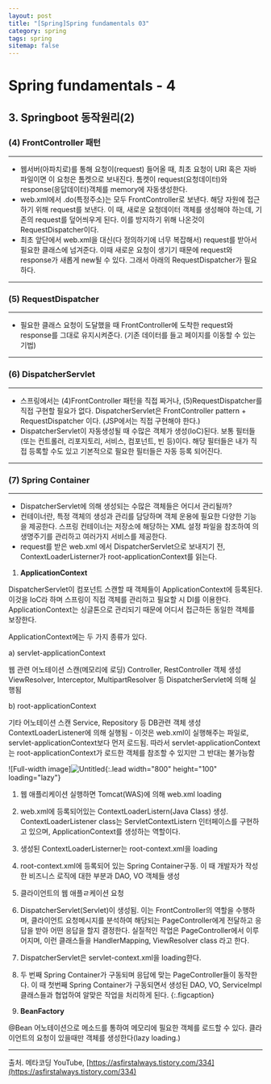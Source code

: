 ```yaml
---
layout: post
title: "[Spring]Spring fundamentals 03"
category: spring
tags: spring
sitemap: false
---
```

# Spring fundamentals - 4

## 3. Springboot 동작원리(2)

### (4) FrontController 패턴

---

- 웹서버(아파치로)를 통해 요청이(request) 들어올 때, 최초 요청이 URI 혹은 자바파일이면 이 요청은 톰켓으로 보내진다. 톰켓이 request(요청데이터)와 response(응답데이터)객체를 memory에 자동생성한다.
- web.xml에서 .do(특정주소)는 모두 FrontController로 보낸다. 해당 자원에 접근하기 위해 request를 보낸다. 이 때, 새로운 요청데이터 객체를 생성해야 하는데, 기존의 request를 덮어씌우게 된다. 이를 방지하기 위해 나온것이 RequestDispatcher이다.
- 최초 앞단에서 web.xml을 대신(다 정의하기에 너무 복잡해서) request를 받아서 필요한 클래스에 넘겨준다. 이때 새로운 요청이 생기기 때문에 request와 response가 새롭게 new될 수 있다. 그래서 아래의 RequestDispatcher가 필요하다.

---

### (5) RequestDispatcher

---

- 필요한 클래스 요청이 도달했을 때 FrontController에 도착한 request와 response를 그대로 유지시켜준다. (기존 데이터를 들고 페이지를 이동할 수 있는 기법)

---

### (6) DispatcherServlet

---

- 스프링에서는 (4)FrontController 패턴을 직접 짜거나, (5)RequestDispatcher를 직접 구현할 필요가 없다. DispatcherServlet은 FrontController pattern + RequestDispatcher 이다. (JSP에서는 직접 구현해야 한다.)
- DispatcherServlet이 자동생성될 때 수많은 객체가 생성(IoC)된다. 보통 필터들(또는 컨트롤러, 리포지토리, 서비스, 컴포넌트, 빈 등)이다. 해당 필터들은 내가 직접 등록할 수도 있고 기본적으로 필요한 필터들은 자동 등록 되어진다.

---

### (7) Spring Container

---

- DispatcherServlet에 의해 생성되는 수많은 객체들은 어디서 관리될까?
- 컨테이너란, 특정 객체의 생성과 관리를 담당하며 객체 운용에 필요한 다양한 기능을 제공한다. 스프링 컨테이너는 <bean> 저장소에 해당하는 XML 설정 파일을 참조하여 <bean>의 생명주기를 관리하고 여러가지 서비스를 제공한다.
- request를 받은 web.xml 에서 DispatcherServlet으로 보내지기 전, ContextLoaderListerner가 root-applicationContext를 읽는다.
1. **ApplicationContext**

DispatcherServlet이 컴포넌트 스캔할 때 객체들이 ApplicationContext에 등록된다. 이것을 IoC라 하며 스프링이 직접 객체를 관리하고 필요할 시 DI를 이용한다. ApplicationContext는 싱글톤으로 관리되기 때문에 어디서 접근하든 동일한 객체를 보장한다.

ApplicationContext에는 두 가지 종류가 있다.

a) servlet-applicationContext

웹 관련 어노테이션 스캔(메모리에 로딩) Controller, RestController
객체 생성 ViewResolver, Interceptor, MultipartResolver 등
DispatcherServlet에 의해 실행됨

b) root-applicationContext

기타 어노테이션 스캔 Service, Repository 등
DB관련 객체 생성
ContextLoaderListener에 의해 실행됨 - 이것은 web.xml이 실행해주는 파일로, servlet-applicationContext보다 먼저 로드됨. 따라서 servlet-applicationContext는 root-applicationContext가 로드한 객체를 참조할 수 있지만 그 반대는 불가능함

![Full-width image]![Untitled](https://user-images.githubusercontent.com/85178486/187167443-66f8d709-d37f-407a-89fa-985e255861cc.png){:.lead width="800" height="100" loading="lazy"}

1. 웹 애플리케이션 실행하면 Tomcat(WAS)에 의해 web.xml loading
2. web.xml에 등록되어있는 ContextLoaderListern(Java Class) 생성. ContextLoaderListener class는 ServletContextListern 인터페이스를 구현하고 있으며, ApplicationContext를 생성하는 역할이다.
3. 생성된 ContextLoaderListerner는 root-context.xml을 loading
4. root-context.xml에 등록되어 있는 Spring Container구동. 이 때 개발자가 작성한 비즈니스 로직에 대한 부분과 DAO, VO 객체들 생성
5. 클라이언트의 웹 애플ㄹ케이션 요청
6. DispatcherServlet(Servlet)이 생성됨. 이는 FrontController의 역할을 수행하며, 클라이언트 요청메시지를 분석하여 해당되는 PageController에게 전달하고 응답을 받아 어떤 응답을 할지 결정한다. 실질적인 작업은 PageController에서 이루어지며, 이런 클래스들을 HandlerMapping, ViewResolver class 라고 한다.
7. DispatcherServlet은 servlet-context.xml을 loading한다.
8. 두 번째 Spring Container가 구동되며 응답에 맞는 PageController들이 동작한다. 이 때 첫번째 Spring Container가 구동되면서 생성된 DAO, VO, ServiceImpl 클래스들과 협업하여 알맞은 작업을 처리하게 된다.
{:.figcaption}


1. **BeanFactory**

@Bean 어노테이션으로 메소드를 통하여 메모리에 필요한 객체를 로드할 수 있다. 클라이언트의 요청이 있을때만 객체를 생성한다(lazy loading.)

---

출처. 메타코딩 YouTube, [https://asfirstalways.tistory.com/334](https://asfirstalways.tistory.com/334)